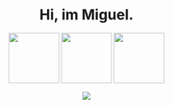 <div align='center'>

# Hi, im Miguel. 
 
 <img src="https://i.postimg.cc/MKvjHnN5/Download-Python-icon-transparent-background.jpg" height = 100px;/> <img src="https://cdn.jsdelivr.net/gh/devicons/devicon/icons/vscode/vscode-original-wordmark.svg" height = 100px;/> 
            <img src="https://i.postimg.cc/nLkL0xNM/4a9ef2f09040e15a36e1d874725959fd-Finder-1024x1024x32.png" height = 100px;/>
 
<a href = "mailto:t4miguelchave@gmail.com"><img src="https://img.shields.io/badge/Gmail-D14836?style=for-the-badge&logo=gmail&logoColor=white" target="_blank"></a>
